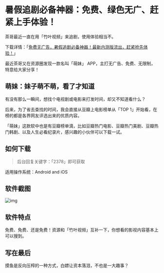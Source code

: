 # 暑假追剧必备神器：免费、绿色无广、赶紧上手体验！

茶哥最近一直在用「竹叶视频」来追剧，使用体验相当不。

下载详情：「[免费无广告，暑假追剧必备神器！最新内测版流出，赶紧抢先体验！](https://mp.weixin.qq.com/s?__biz=MzI3NzcwOTY4MQ==&mid=2247485172&idx=1&sn=ed2aebc88d697b346da2b72f687074e9&chksm=eb6350eadc14d9fce326241e419ed7202ecc20ebf1afa111c0b06cc48a269ee219ef89b0060b&token=136246913&lang=zh_CN#rd)」

最近茶哥又在资源圈发现一款名叫「萌妹」 APP，主打无广告、免费、无限制，特意给大家分享！

## 萌妹：妹子萌不萌，看了才知道

有没有那么一瞬间，想找个电视剧或电影来打发时间，却又不知道看什么？

后来，为了省去查找的时间，我会直接从豆瓣上电影榜单从「TOP 1」开始看，在榜的都是各界网友评选出来的优质内容。

「萌妹」这款软中也是有豆瓣榜单滴，比如豆瓣热门电影、豆瓣热门美剧、豆瓣热门韩剧、以及人生必看纪录片，感兴趣的小伙伴可以下载一试。

## 如何下载

> 后台回复关键字：「2378」即可获取

适用操作系统：Android and iOS

## 软件截图

![img](https://mmbiz.qlogo.cn/mmbiz_png/98WuqUtT9HruE0nLG10Us2nqqoZbQARJIT2hQLcgjTYPiba7m0NNBeMe6tHzE0j6icVkkFk7nvo49d8toNeY4uicA/0?wx_fmt=png)

## 软件特点

免费、免费、还是免费！资源和「竹叶视频」互补一下，你想看的影视内容基本上可以搜到。

## 写在最后

摸鱼是反向压榨的一种方式，白嫖让资本落泪，不也是一大趣事？